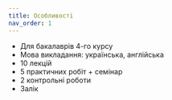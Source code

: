 ```yaml
---
title: Особливостi
nav_order: 1
---
```


- Для бакалаврів 4-го курсу
- Мова викладання: українська, англiйська
- 10 лекцій
- 5 практичних робіт + семінар
- 2 контрольні роботи
- Залік



